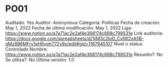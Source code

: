 # PO01

Auditado: Yes
Auditor: Anonymous
Categoría: Políticas
Fecha de creación: May 1, 2022
Fecha de última modificación: May 1, 2022
Liga: https://www.notion.so/a7a71ac2e2af4e368174c668c798531e 
Link auditoría: https://docs.google.com/spreadsheets/d/1ijM3c2toD_CvIW2xA5B-gMz8B6MFrv1eH6yph772y9s/edit#gid=1167945107
Nivel o status: Controlado
Nombre: https://www.notion.so/a7a71ac2e2af4e368174c668c798531e 
Resuelto?: No
Se utiliza?: No
Última versión: 1.0